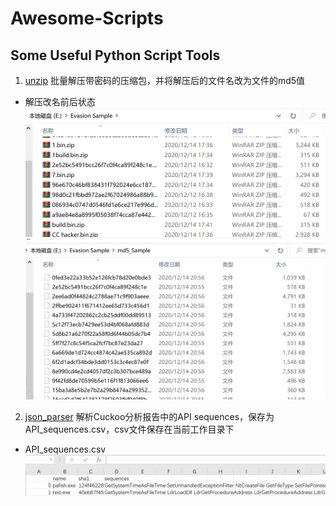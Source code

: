 # Awesome-Scripts
## Some Useful Python Script Tools
1. [unzip](./unzip.py) 批量解压带密码的压缩包，并将解压后的文件名改为文件的md5值
* 解压改名前后状态
![解压改名前](./pngs/unzip_before.png)
![改名为md5](./pngs/unzip_after.png)

2. [json_parser](./json_parser.py) 解析Cuckoo分析报告中的API sequences，保存为API_sequences.csv，csv文件保存在当前工作目录下
* API_sequences.csv
![](./pngs/API_sequences.png)
